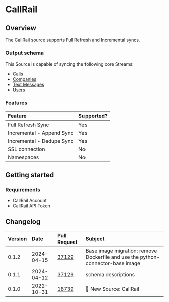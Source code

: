 # CallRail

## Overview

The CailRail source supports Full Refresh and Incremental syncs. 

### Output schema

This Source is capable of syncing the following core Streams:

* [Calls](https://apidocs.callrail.com/#calls)
* [Companies](https://apidocs.callrail.com/#companies)
* [Text Messages](https://apidocs.callrail.com/#text-messages)
* [Users](https://apidocs.callrail.com/#users)


### Features

| Feature | Supported? |
| :--- |:-----------|
| Full Refresh Sync | Yes        |
| Incremental - Append Sync | Yes        |
| Incremental - Dedupe Sync | Yes        |
| SSL connection | No         |
| Namespaces | No         |

## Getting started

### Requirements

* CallRail Account
* CallRail API Token

## Changelog

| Version | Date       | Pull Request                                            | Subject                           |
| :--- |:-----------|:--------------------------------------------------------|:----------------------------------|
| 0.1.2 | 2024-04-15 | [37129](https://github.com/airbytehq/airbyte/pull/37129) | Base image migration: remove Dockerfile and use the python-connector-base image |
| 0.1.1 | 2024-04-12 | [37129](https://github.com/airbytehq/airbyte/pull/37129) | schema descriptions |
| 0.1.0 | 2022-10-31 | [18739](https://github.com/airbytehq/airbyte/pull/18739) | 🎉 New Source: CallRail                  |